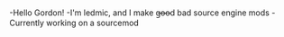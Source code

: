 -Hello Gordon!
-I'm ledmic, and I make g̶o̶o̶d bad source engine mods
-Currently working on a sourcemod
